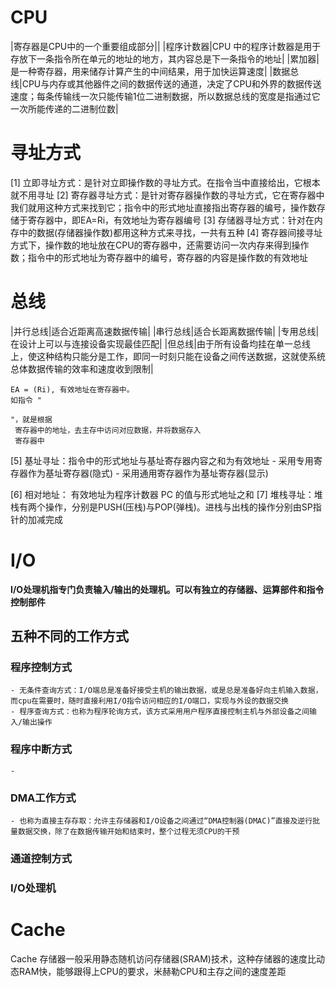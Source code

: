 # CPU

|寄存器是CPU中的一个重要组成部分||
|程序计数器|CPU 中的程序计数器是用于存放下一条指令所在单元的地址的地方，其内容总是下一条指令的地址|
|累加器|是一种寄存器，用来储存计算产生的中间结果，用于加快运算速度|
|数据总线|CPU与内存或其他器件之间的数据传送的通道，决定了CPU和外界的数据传送速度；每条传输线一次只能传输1位二进制数据，所以数据总线的宽度是指通过它一次所能传递的二进制位数|

# 寻址方式
[1] 立即寻址方式：是针对立即操作数的寻址方式。在指令当中直接给出，它根本就不用寻址
[2] 寄存器寻址方式：是针对寄存器操作数的寻址方式，它在寄存器中我们就用这种方式来找到它；指令中的形式地址直接指出寄存器的编号，操作数存储于寄存器中，即EA=Ri，有效地址为寄存器编号
[3] 存储器寻址方式：针对在内存中的数据(存储器操作数)都用这种方式来寻找，一共有五种
[4] 寄存器间接寻址方式下，操作数的地址放在CPU的寄存器中，还需要访问一次内存来得到操作数；指令中的形式地址为寄存器中的编号，寄存器的内容是操作数的有效地址

# 总线
|并行总线|适合近距离高速数据传输|
|串行总线|适合长距离数据传输|
|专用总线|在设计上可以与连接设备实现最佳匹配|
|但总线|由于所有设备均挂在单一总线上，使这种结构只能分是工作，即同一时刻只能在设备之间传送数据，这就使系统总体数据传输的效率和速度收到限制|
```
EA = (Ri), 有效地址在寄存器中。
如指令 "
 
"，就是根据 
 寄存器中的地址，去主存中访问对应数据，并将数据存入 
 寄存器中
```
[5] 基址寻址：指令中的形式地址与基址寄存器内容之和为有效地址
    - 采用专用寄存器作为基址寄存器(隐式)
    - 采用通用寄存器作为基址寄存器(显示)

[6] 相对地址： 有效地址为程序计数器 PC 的值与形式地址之和
[7] 堆栈寻址：堆栈有两个操作，分别是PUSH(压栈)与POP(弹栈)。进栈与出栈的操作分别由SP指针的加减完成

# I/O
**I/O处理机指专门负责输入/输出的处理机。可以有独立的存储器、运算部件和指令控制部件**
## 五种不同的工作方式
### 程序控制方式
    - 无条件查询方式：I/O端总是准备好接受主机的输出数据，或是总是准备好向主机输入数据，而cpu在需要时，随时直接利用I/O指令访问相应的I/O端口，实现与外设的数据交换
    - 程序查询方式：也称为程序轮询方式，该方式采用用户程序直接控制主机与外部设备之间输入/输出操作

### 程序中断方式
    - 
### DMA工作方式
    - 也称为直接主存存取：允许主存储器和I/O设备之间通过“DMA控制器(DMAC)”直接及逆行批量数据交换，除了在数据传输开始和结束时，整个过程无须CPU的干预
### 通道控制方式
### I/O处理机

# Cache
Cache 存储器一般采用静态随机访问存储器(SRAM)技术，这种存储器的速度比动态RAM快，能够跟得上CPU的要求，米赫勒CPU和主存之间的速度差距
